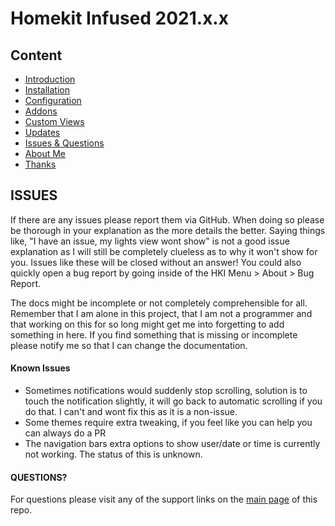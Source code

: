 # Homekit Infused 2021.x.x

## Content
- [Introduction](index.md)
- [Installation](installation.md)
- [Configuration](configuration.md)
- [Addons](addons.md)
- [Custom Views](custom_views.md)
- [Updates](updates.md)
- [Issues & Questions](issues.md)
- [About Me](about.md)
- [Thanks](thanks.md)

## ISSUES
If there are any issues please report them via GitHub. When doing so please be thorough in your explanation as the more details the better. Saying things like, "I have an issue, my lights view wont show" is not a good issue explanation as I will still be completely clueless as to why it won't show for you. Issues like these will be closed without an answer!
You could also quickly open a bug report by going inside of the HKI Menu > About > Bug Report.

The docs might be incomplete or not completely comprehensible for all. Remember that I am alone in this project, that I am not a programmer and that working on this for so long might get me into forgetting to add something in here. If you find something that is missing or incomplete please notify me so that I can change the documentation.

#### Known Issues
  - Sometimes notifications would suddenly stop scrolling, solution is to touch the notification slightly, it will go back to automatic scrolling if you do that. I can't and wont fix this as it is a non-issue.
  - Some themes require extra tweaking, if you feel like you can help you can always do a PR
  - The navigation bars extra options to show user/date or time is currently not working. The status of this is unknown.

#### QUESTIONS?
For questions please visit any of the support links on the [main page](https://github.com/jimz011/homekit-infused) of this repo.
